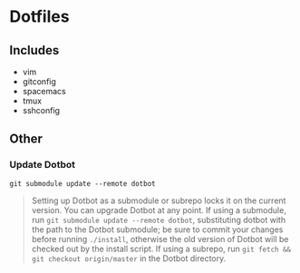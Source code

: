 # Dotfiles

## Includes

- vim
- gitconfig
- spacemacs
- tmux
- sshconfig

## Other

### Update Dotbot

`git submodule update --remote dotbot`

> Setting up Dotbot as a submodule or subrepo locks it on the current version. You can upgrade Dotbot at any point. If using a submodule, run `git submodule update --remote dotbot`, substituting dotbot with the path to the Dotbot submodule; be sure to commit your changes before running `./install`, otherwise the old version of Dotbot will be checked out by the install script. If using a subrepo, run `git fetch && git checkout origin/master` in the Dotbot directory.
